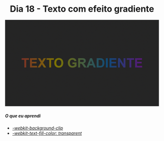 
<h1 align= "center">
 Dia 18 - Texto com efeito gradiente <a name="id18"></a>
</h1>

 ![](https://github.com/leokattah/30_dias_De_CSS/blob/main/assets/dia18.gif)

 ##### O que eu aprendi

* *[-webkit-background-clip](https://www.w3schools.com/cssref/css3_pr_background-clip.asp)*
* *[-webkit-text-fill-color: transparent](https://www.w3docs.com/learn-css/text-fill-color.html)*






